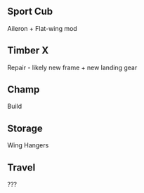 ## Sport Cub

Aileron + Flat-wing mod

## Timber X

Repair - likely new frame + new landing gear

## Champ

Build

## Storage

Wing Hangers

## Travel

???
